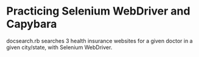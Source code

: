Practicing Selenium WebDriver and Capybara
==========================================

docsearch.rb searches 3 health insurance websites for a given doctor in a given city/state, with Selenium WebDriver.